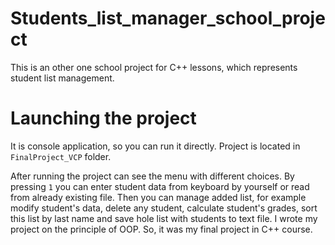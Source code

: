 # Students_list_manager_school_project
This is an other one school project for C++ lessons, which represents student list management.

# Launching the project
It is console application, so you can run it directly. Project is located in `FinalProject_VCP` folder.

After running the project can see the menu with different choices. By pressing `1` you can enter student data from keyboard by yourself or read from already existing file.
Then you can manage added list, for example modify student's data, delete any student, calculate student's grades, sort this list by last name and save hole list with students to text file.
I wrote my project on the principle of OOP. So, it was my final project in C++ course.
